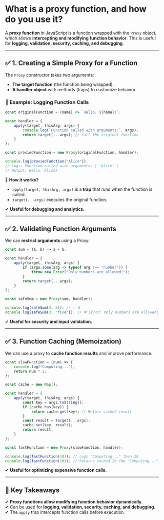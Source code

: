 # What is a proxy function, and how do you use it?

A **proxy function** in JavaScript is a function wrapped with the `Proxy` object, which allows **intercepting and modifying function behavior**. This is useful for **logging, validation, security, caching, and debugging**.

---

## **✅ 1. Creating a Simple Proxy for a Function**
The `Proxy` constructor takes two arguments:  
- **The target function** (the function being wrapped).  
- **A handler object** with methods (traps) to customize behavior.  

### **🔹 Example: Logging Function Calls**
```javascript
const originalFunction = (name) => `Hello, ${name}!`;

const handler = {
    apply(target, thisArg, args) {
        console.log(`Function called with arguments:`, args);
        return target(...args); // Call the original function
    }
};

const proxiedFunction = new Proxy(originalFunction, handler);

console.log(proxiedFunction("Alice")); 
// Logs: Function called with arguments: [ 'Alice' ]
// Output: Hello, Alice!
```
📌 **How it works?**  
- `apply(target, thisArg, args)` is a **trap** that runs when the function is called.  
- `target(...args)` executes the original function.  

✔ **Useful for debugging and analytics.**  

---

## **✅ 2. Validating Function Arguments**
We can **restrict arguments** using a Proxy.

```javascript
const sum = (a, b) => a + b;

const handler = {
    apply(target, thisArg, args) {
        if (args.some(arg => typeof arg !== "number")) {
            throw new Error("Only numbers are allowed!");
        }
        return target(...args);
    }
};

const safeSum = new Proxy(sum, handler);

console.log(safeSum(3, 5)); // ✅ 8
console.log(safeSum(3, "five")); // ❌ Error: Only numbers are allowed!
```
✔ **Useful for security and input validation.**

---

## **✅ 3. Function Caching (Memoization)**
We can use a proxy to **cache function results** and improve performance.

```javascript
const slowFunction = (num) => {
    console.log("Computing...");
    return num * 2;
};

const cache = new Map();

const handler = {
    apply(target, thisArg, args) {
        const key = args.toString();
        if (cache.has(key)) {
            return cache.get(key); // Return cached result
        }
        const result = target(...args);
        cache.set(key, result);
        return result;
    }
};

const fastFunction = new Proxy(slowFunction, handler);

console.log(fastFunction(10)); // Logs "Computing..." then 20
console.log(fastFunction(10)); // Returns cached 20 (No "Computing...")
```
✔ **Useful for optimizing expensive function calls.**  

---

## **🚀 Key Takeaways**
✔ **Proxy functions allow modifying function behavior dynamically.**  
✔ Can be used for **logging, validation, security, caching, and debugging.**  
✔ The `apply` trap intercepts function calls before execution.  
